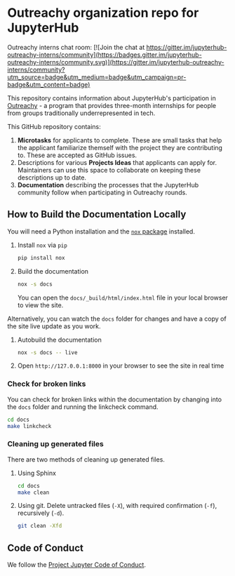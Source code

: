 # Outreachy organization repo for JupyterHub

Outreachy interns chat room: [![Join the chat at https://gitter.im/jupyterhub-outreachy-interns/community](https://badges.gitter.im/jupyterhub-outreachy-interns/community.svg)](https://gitter.im/jupyterhub-outreachy-interns/community?utm_source=badge&utm_medium=badge&utm_campaign=pr-badge&utm_content=badge)

This repository contains information about JupyterHub's
participation in [Outreachy](https://www.outreachy.org/) - a
program that provides three-month internships for people from
groups traditionally underrepresented in tech.

This GitHub repository contains:

1. **Microtasks** for applicants to complete. These are small
   tasks that help the applicant familiarize themself with
   the project they are contributing to. These are accepted
   as GitHub issues.
2. Descriptions for various **Projects Ideas** that applicants can
   apply for. Maintainers can use this space to collaborate on
   keeping these descriptions up to date.
3. **Documentation** describing the processes that the JupyterHub
   community follow when participating in Outreachy rounds.

## How to Build the Documentation Locally

You will need a Python installation and the [`nox` package](https://nox.thea.codes/) installed.

1. Install `nox` via `pip`

   ```bash
   pip install nox
   ```

2. Build the documentation

   ```bash
   nox -s docs
   ```

   You can open the `docs/_build/html/index.html` file in your local browser to
   view the site.

Alternatively, you can watch the `docs` folder for changes and have a copy of
the site live update as you work.

1. Autobuild the documentation

   ```bash
   nox -s docs -- live
   ```

2. Open `http://127.0.0.1:8000` in your browser to see the site in real time

### Check for broken links

You can check for broken links within the documentation by changing into the
`docs` folder and running the linkcheck command.

```bash
cd docs
make linkcheck
```

### Cleaning up generated files

There are two methods of cleaning up generated files.

1. Using Sphinx

   ```bash
   cd docs
   make clean
   ```

2. Using git. Delete untracked files (`-X`), with required confirmation (`-f`),
   recursively (`-d`).

   ```bash
   git clean -Xfd
   ```

## Code of Conduct

We follow the [Project Jupyter Code of Conduct](https://github.com/jupyter/governance/blob/master/conduct/code_of_conduct.md).

